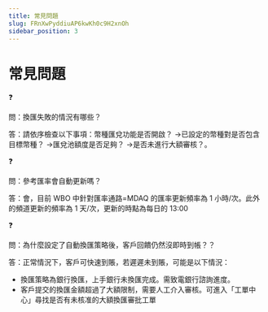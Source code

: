 ```yaml
---
title: 常見問題
slug: FRnXwPyddiuAP6kwKh0c9H2xnOh
sidebar_position: 3
---
```



# 常見問題

<div class="callout callout-bg-2 callout-border-2">
<div class='callout-emoji'>❓</div>
<p>問：換匯失敗的情況有哪些？</p>
</div>

答：請依序檢查以下事項：幣種匯兌功能是否開啟？ →已設定的幣種對是否包含目標幣種？ →匯兌池額度是否足夠？ →是否未進行大額審核？。

<div class="callout callout-bg-2 callout-border-2">
<div class='callout-emoji'>❓</div>
<p>問：參考匯率會自動更新嗎？</p>
</div>

答：會，目前 WBO 中針對匯率通路=MDAQ 的匯率更新頻率為 1 小時/次。此外的頻道更新的頻率為 1 天/次，更新的時點為每日的 13:00

<div class="callout callout-bg-2 callout-border-2">
<div class='callout-emoji'>❓</div>
<p>問：為什麼設定了自動換匯策略後，客戶回饋仍然沒即時到帳？？</p>
</div>

答：正常情況下，客戶可快速到賬，若遲遲未到賬，可能是以下情況：

- 換匯策略為銀行換匯，上手銀行未換匯完成。需致電銀行諮詢進度。
- 客戶提交的換匯金額超過了大額限制，需要人工介入審核。可進入「工單中心」尋找是否有未核准的大額換匯審批工單

